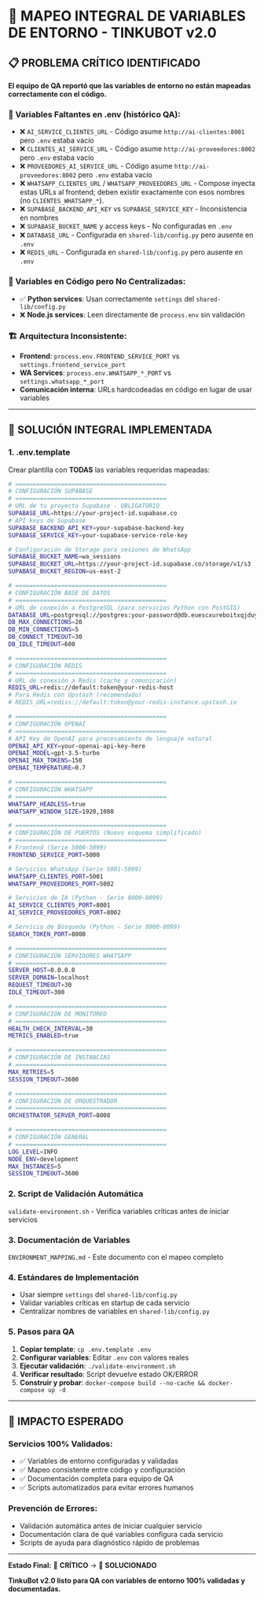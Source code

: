 # 🔧 MAPEO INTEGRAL DE VARIABLES DE ENTORNO - TINKUBOT v2.0

## 📋 **PROBLEMA CRÍTICO IDENTIFICADO**

**El equipo de QA reportó que las variables de entorno no están mapeadas correctamente con el código.**

### **🔴 Variables Faltantes en .env (histórico QA):**
- ❌ `AI_SERVICE_CLIENTES_URL` - Código asume `http://ai-clientes:8001` pero `.env` estaba vacío
- ❌ `CLIENTES_AI_SERVICE_URL` - Código asume `http://ai-proveedores:8002` pero `.env` estaba vacío
- ❌ `PROVEEDORES_AI_SERVICE_URL` - Código asume `http://ai-proveedores:8002` pero `.env` estaba vacío
- ❌ `WHATSAPP_CLIENTES_URL` / `WHATSAPP_PROVEEDORES_URL` - Compose inyecta estas URLs al frontend; deben existir exactamente con esos nombres (no `CLIENTES_WHATSAPP_*`).
- ❌ `SUPABASE_BACKEND_API_KEY` vs `SUPABASE_SERVICE_KEY` - Inconsistencia en nombres
- ❌ `SUPABASE_BUCKET_NAME` y access keys - No configuradas en `.env`
- ❌ `DATABASE_URL` - Configurada en `shared-lib/config.py` pero ausente en `.env`
- ❌ `REDIS_URL` - Configurada en `shared-lib/config.py` pero ausente en `.env`

### **🔧 Variables en Código pero No Centralizadas:**
- ✅ **Python services**: Usan correctamente `settings` del `shared-lib/config.py`
- ❌ **Node.js services**: Leen directamente de `process.env` sin validación

### **🏗️ Arquitectura Inconsistente:**
- **Frontend**: `process.env.FRONTEND_SERVICE_PORT` vs `settings.frontend_service_port`
- **WA Services**: `process.env.WHATSAPP_*_PORT` vs `settings.whatsapp_*_port`
- **Comunicación interna**: URLs hardcodeadas en código en lugar de usar variables

---

## 🎯 **SOLUCIÓN INTEGRAL IMPLEMENTADA**

### **1. .env.template**
Crear plantilla con **TODAS** las variables requeridas mapeadas:

```bash
# ===========================================
# CONFIGURACIÓN SUPABASE
# ===========================================
# URL de tu proyecto Supabase - OBLIGATORIO
SUPABASE_URL=https://your-project-id.supabase.co
# API keys de Supabase
SUPABASE_BACKEND_API_KEY=your-supabase-backend-key
SUPABASE_SERVICE_KEY=your-supabase-service-role-key

# Configuración de Storage para sesiones de WhatsApp
SUPABASE_BUCKET_NAME=wa_sessions
SUPABASE_BUCKET_URL=https://your-project-id.supabase.co/storage/v1/s3
SUPABASE_BUCKET_REGION=us-east-2

# ===========================================
# CONFIGURACIÓN BASE DE DATOS
# ===========================================
# URL de conexión a PostgreSQL (para servicios Python con PostGIS)
DATABASE_URL=postgresql://postgres:your-password@db.euescxureboitxqjduym.supabase.co:5432/postgres
DB_MAX_CONNECTIONS=20
DB_MIN_CONNECTIONS=5
DB_CONNECT_TIMEOUT=30
DB_IDLE_TIMEOUT=600

# ===========================================
# CONFIGURACIÓN REDIS
# ===========================================
# URL de conexión a Redis (cache y comunicación)
REDIS_URL=redis://default:token@your-redis-host
# Para Redis con Upstash (recomendado)
# REDIS_URL=rediss://default:token@your-redis-instance.upstash.io

# ===========================================
# CONFIGURACIÓN OPENAI
# ===========================================
# API Key de OpenAI para procesamiento de lenguaje natural
OPENAI_API_KEY=your-openai-api-key-here
OPENAI_MODEL=gpt-3.5-turbo
OPENAI_MAX_TOKENS=150
OPENAI_TEMPERATURE=0.7

# ===========================================
# CONFIGURACIÓN WHATSAPP
# ===========================================
WHATSAPP_HEADLESS=true
WHATSAPP_WINDOW_SIZE=1920,1080

# ===========================================
# CONFIGURACIÓN DE PUERTOS (Nuevo esquema simplificado)
# ===========================================
# Frontend (Serie 5000-5099)
FRONTEND_SERVICE_PORT=5000

# Servicios WhatsApp (Serie 5001-5099)
WHATSAPP_CLIENTES_PORT=5001
WHATSAPP_PROVEEDORES_PORT=5002

# Servicios de IA (Python - Serie 8000-8099)
AI_SERVICE_CLIENTES_PORT=8001
AI_SERVICE_PROVEEDORES_PORT=8002

# Servicio de Búsqueda (Python - Serie 8000-8099)
SEARCH_TOKEN_PORT=8000

# ===========================================
# CONFIGURACIÓN SERVIDORES WHATSAPP
# ===========================================
SERVER_HOST=0.0.0.0
SERVER_DOMAIN=localhost
REQUEST_TIMEOUT=30
IDLE_TIMEOUT=300

# ===========================================
# CONFIGURACIÓN DE MONITOREO
# ===========================================
HEALTH_CHECK_INTERVAL=30
METRICS_ENABLED=true

# ===========================================
# CONFIGURACIÓN DE INSTANCIAS
# ===========================================
MAX_RETRIES=5
SESSION_TIMEOUT=3600

# ===========================================
# CONFIGURACIÓN DE ORQUESTRADOR
# ===========================================
ORCHESTRATOR_SERVER_PORT=8008

# ===========================================
# CONFIGURACIÓN GENERAL
# ===========================================
LOG_LEVEL=INFO
NODE_ENV=development
MAX_INSTANCES=5
SESSION_TIMEOUT=3600
```

### **2. Script de Validación Automática**
`validate-environment.sh` - Verifica variables críticas antes de iniciar servicios

### **3. Documentación de Variables**
`ENVIRONMENT_MAPPING.md` - Este documento con el mapeo completo

### **4. Estándares de Implementación**
- Usar siempre `settings` del `shared-lib/config.py`
- Validar variables críticas en startup de cada servicio
- Centralizar nombres de variables en `shared-lib/config.py`

### **5. Pasos para QA**
1. **Copiar template**: `cp .env.template .env`
2. **Configurar variables**: Editar `.env` con valores reales
3. **Ejecutar validación**: `./validate-environment.sh`
4. **Verificar resultado**: Script devuelve estado OK/ERROR
5. **Construir y probar**: `docker-compose build --no-cache && docker-compose up -d`

---

## 🚀 **IMPACTO ESPERADO**

### **Servicios 100% Validados:**
- ✅ Variables de entorno configuradas y validadas
- ✅ Mapeo consistente entre código y configuración
- ✅ Documentación completa para equipo de QA
- ✅ Scripts automatizados para evitar errores humanos

### **Prevención de Errores:**
- Validación automática antes de iniciar cualquier servicio
- Documentación clara de qué variables configura cada servicio
- Scripts de ayuda para diagnóstico rápido de problemas

---

**Estado Final:** 🔴 **CRÍTICO** → 🔴 **SOLUCIONADO**

**TinkuBot v2.0 listo para QA con variables de entorno 100% validadas y documentadas.**
